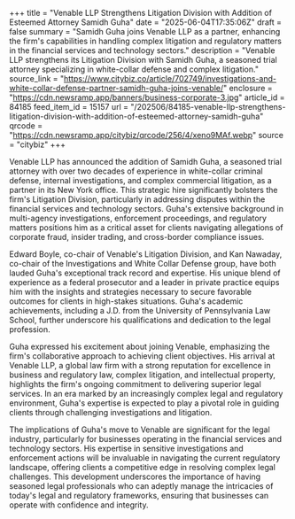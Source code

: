 +++
title = "Venable LLP Strengthens Litigation Division with Addition of Esteemed Attorney Samidh Guha"
date = "2025-06-04T17:35:06Z"
draft = false
summary = "Samidh Guha joins Venable LLP as a partner, enhancing the firm's capabilities in handling complex litigation and regulatory matters in the financial services and technology sectors."
description = "Venable LLP strengthens its Litigation Division with Samidh Guha, a seasoned trial attorney specializing in white-collar defense and complex litigation."
source_link = "https://www.citybiz.co/article/702749/investigations-and-white-collar-defense-partner-samidh-guha-joins-venable/"
enclosure = "https://cdn.newsramp.app/banners/business-corporate-3.jpg"
article_id = 84185
feed_item_id = 15157
url = "/202506/84185-venable-llp-strengthens-litigation-division-with-addition-of-esteemed-attorney-samidh-guha"
qrcode = "https://cdn.newsramp.app/citybiz/qrcode/256/4/xeno9MAf.webp"
source = "citybiz"
+++

<p>Venable LLP has announced the addition of Samidh Guha, a seasoned trial attorney with over two decades of experience in white-collar criminal defense, internal investigations, and complex commercial litigation, as a partner in its New York office. This strategic hire significantly bolsters the firm's Litigation Division, particularly in addressing disputes within the financial services and technology sectors. Guha's extensive background in multi-agency investigations, enforcement proceedings, and regulatory matters positions him as a critical asset for clients navigating allegations of corporate fraud, insider trading, and cross-border compliance issues.</p><p>Edward Boyle, co-chair of Venable's Litigation Division, and Kan Nawaday, co-chair of the Investigations and White Collar Defense group, have both lauded Guha's exceptional track record and expertise. His unique blend of experience as a federal prosecutor and a leader in private practice equips him with the insights and strategies necessary to secure favorable outcomes for clients in high-stakes situations. Guha's academic achievements, including a J.D. from the University of Pennsylvania Law School, further underscore his qualifications and dedication to the legal profession.</p><p>Guha expressed his excitement about joining Venable, emphasizing the firm's collaborative approach to achieving client objectives. His arrival at Venable LLP, a global law firm with a strong reputation for excellence in business and regulatory law, complex litigation, and intellectual property, highlights the firm's ongoing commitment to delivering superior legal services. In an era marked by an increasingly complex legal and regulatory environment, Guha's expertise is expected to play a pivotal role in guiding clients through challenging investigations and litigation.</p><p>The implications of Guha's move to Venable are significant for the legal industry, particularly for businesses operating in the financial services and technology sectors. His expertise in sensitive investigations and enforcement actions will be invaluable in navigating the current regulatory landscape, offering clients a competitive edge in resolving complex legal challenges. This development underscores the importance of having seasoned legal professionals who can adeptly manage the intricacies of today's legal and regulatory frameworks, ensuring that businesses can operate with confidence and integrity.</p>